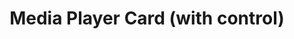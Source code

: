 ---
title: Media Player Card (with control)
name: card_media_player_with_control
category: card
explanation: "This is the second `media-player-card`, in contrast to the first one above, it shows the cover art from your media player."
image_path: "/assets/images/card_media_player_art.png"
internal: false
generator_install: true
generator_example: true
generator_button: true
variables:
  - name: entity
    type: entry
    example: media_player.livingroom_shield
    required: true 
    explanation: "The media-player entity"
  - name: name
    type: entry
    example: Livingroom Nvidia Shield
    required: true 
    explanation: "Name to display for your media-player"
yaml: |-
  - type: 'custom:button-card'
    template: card_media_player_with_control
    entity: media_player.livingroom_shield
    name: Livingroom Nvidia Shield
ui: |-
  type: 'custom:button-card'
  template: card_media_player_with_control
  entity: media_player.livingroom_shield
  name: Livingroom Nvidia Shield
code: |-
  card_media_player_with_control:
    template:
      - icon_info_bg
      - ulm_language_variables
    icon: |
      [[[
          var icon = 'mdi:speaker';
          if(entity.attributes.app_name){
            var app = entity.attributes.app_name.toLowerCase();
            if(app == 'spotify'){
              var icon = 'mdi:spotify';
            } else if(app == 'google podcasts'){
              var icon = 'mdi:google-podcast';
            } else if(app == 'plex'){
              var icon = 'mdi:plex';
            } else if(app == 'soundcloud'){
              var icon = 'mdi:soundcloud';
            } else if(app == 'youtube music'){
              var icon = 'mdi:youtube';
            } else if (app == 'oto music'){
              var icon = 'mdi:music-circle';
            }
          }
          return icon;
      ]]]
    label: |
      [[[ 
          if (entity.state == 'off'){
            return variables.ulm_off;
          } else {
            return variables.ulm_on;
          }
      ]]]
    state:
      - operator: template
        value: "[[[ return entity.state != 'off' ]]]"
        name: "[[[ return states[entity.entity_id].attributes.media_title; ]]]"
        label: |
          [[[ 
              var label = variables.ulm_on;
              if(states[entity.entity_id].attributes.media_album_name){
                var label = states[entity.entity_id].attributes.media_album_name;
              }
              return label;
          ]]]
        styles:
          label: 
            - color: white
            - filter: opacity(100%)
          img_cell:
            - background-color: 'rgba(var(--color-theme),0.0)'
          icon:
            - color: white
          name:
            - color: white
    styles:
      label:
        - opacity: '0.6'
      icon:
        - color: 'rgba(var(--color-theme),0.2)'
      img_cell:
        - background-color: 'rgba(var(--color-theme),0.05)'
      card:
        - background-blend-mode: multiply
        - background: "[[[ return states[entity.entity_id].attributes.entity_picture != null ? 'center / cover url(' + states[entity.entity_id].attributes.entity_picture + ') rgba(0, 0, 0, 0.15)' : '' ]]]"
---
